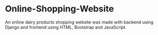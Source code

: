 # Online-Shopping-Website
An online dairy products shopping website was made with backend using Django and frontend using HTML, Bootstrap and JavaScript.

